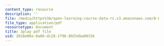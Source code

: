```yaml
---
content_type: resource
description: ''
file: /media/https%3A/open-learning-course-data-rc.s3.amazonaws.com/8-04-quantum-physics-i-spring-2016/2018e06e0a86dc281f9b8925dba0015b_EdXaUfRynx8.pdf
file_type: application/pdf
resourcetype: Document
title: 3play pdf file
uid: 2018e06e-0a86-dc28-1f9b-8925dba0015b
---
```

